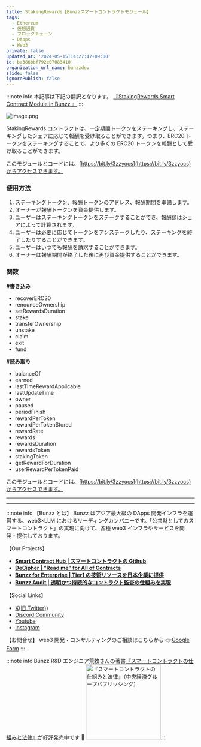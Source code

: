 ```yaml
---
title: StakingRewards【Bunzzスマートコントラクトモジュール】
tags:
  - Ethereum
  - 仮想通貨
  - ブロックチェーン
  - DApps
  - Web3
private: false
updated_at: '2024-05-15T14:27:47+09:00'
id: ba386bbf792e07083410
organization_url_name: bunzzdev
slide: false
ignorePublish: false
---
```

:::note info
本記事は下記の翻訳となります。
[『StakingRewards Smart Contract Module in Bunzz
』](https://blog.bunzz.dev/stakingrewards-smart-contract-module-in-bunzz/)
:::

![image.png](https://qiita-image-store.s3.ap-northeast-1.amazonaws.com/0/1926720/d5f47179-8b0a-0bf1-436c-98d96c55e0b7.png)

StakingRewards コントラクトは、一定期間トークンをステーキングし、ステーキングしたシェアに応じて報酬を受け取ることができます。つまり、ERC20 トークンをステーキングすることで、より多くの ERC20 トークンを報酬として受け取ることができます。

このモジュールとコードには、[https://bit.ly/3zzyocs](https://bit.ly/3zzyocs)からアクセスできます。

### 使用方法

1. ステーキングトークン、報酬トークンのアドレス、報酬期間を準備します。
2. オーナーが報酬トークンを資金提供します。
3. ユーザーはステーキングトークンをステークすることができ、報酬額はシェアによって計算されます。
4. ユーザーは必要に応じてトークンをアンステークしたり、ステーキングを終了したりすることができます。
5. ユーザーはいつでも報酬を請求することができます。
6. オーナーは報酬期間が終了した後に再び資金提供することができます。

### 関数

**#書き込み**

- recoverERC20
- renounceOwnership
- setRewardsDuration
- stake
- transferOwnership
- unstake
- claim
- exit
- fund

**#読み取り**

- balanceOf
- earned
- lastTimeRewardApplicable
- lastUpdateTime
- owner
- paused
- periodFinish
- rewardPerToken
- rewardPerTokenStored
- rewardRate
- rewards
- rewardsDuration
- rewardsToken
- stakingToken
- getRewardForDuration
- userRewardPerTokenPaid

このモジュールとコードには、[https://bit.ly/3zzyocs](https://bit.ly/3zzyocs)からアクセスできます。

---

---

:::note info
【Bunzz とは】
Bunzz はアジア最大級の DApps 開発インフラを運営する、web3×LLM におけるリーディングカンパニーです。「公共財としてのスマートコントラクト」の実現に向けて、各種 web3 インフラやサービスを開発・提供しております。

【Our Projects】

- **[Smart Contract Hub | スマートコントラクトの Github](https://www.bunzz.dev/)**
- **[DeCipher | "Read me" for All of Contracts](https://www.bunzz.dev/decipher)**
- **[Bunzz for Enterprise | Tier1 の技術リソースを日本企業に提供](https://enterprise.bunzz.dev/ja)**
- **[Bunzz Audit | 透明かつ持続的なコントラクト監査の仕組みを実現](hhttps://www.bunzz.dev/audit)**

【Social Links】

- [X(旧 Twitter))](https://twitter.com/BunzzDev)
- [Discord Community](https://t.co/6hHgssJdvW)
- [Youtube](https://www.youtube.com/@bunzzdev)
- [Instagram](https://www.instagram.com/bunzzdev/)

【お問合せ】
web3 開発・コンサルティングのご相談はこちらから 👉[Google Form](https://forms.gle/4tgQjWSw2MMMZW6E6)
:::

:::note info
Bunzz R&D エンジニア荒牧さんの著書[『スマートコントラクトの仕組みと法律』](https://amzn.to/3V03sNH)が好評発売中です 📕
<a href="https://amzn.to/3V03sNH" rel="nofollow" referrerpolicy="no-referrer-when-downgrade">
<img
    src="https://m.media-amazon.com/images/I/81wopoZ1K4L._SY522_.jpg"
    alt="『スマートコントラクトの仕組みと法律』（中央経済グループパブリッシング）"
    width="200px"
    height="auto"
    Style="border: 0px;"
  />
</a>
:::
